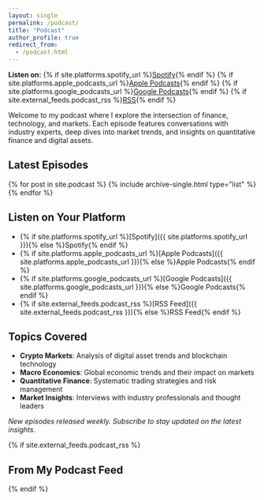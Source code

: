 ```yaml
---
layout: single
permalink: /podcast/
title: "Podcast"
author_profile: true
redirect_from:
  - /podcast.html
---
```


<div class="cta-bar cluster">
  <strong>Listen on:</strong>
  {% if site.platforms.spotify_url %}<a class="btn btn--primary" href="{{ site.platforms.spotify_url }}" target="_blank" rel="noopener">Spotify</a>{% endif %}
  {% if site.platforms.apple_podcasts_url %}<a class="btn btn--primary" href="{{ site.platforms.apple_podcasts_url }}" target="_blank" rel="noopener">Apple Podcasts</a>{% endif %}
  {% if site.platforms.google_podcasts_url %}<a class="btn btn--primary" href="{{ site.platforms.google_podcasts_url }}" target="_blank" rel="noopener">Google Podcasts</a>{% endif %}
  {% if site.external_feeds.podcast_rss %}<a class="btn btn--primary" href="{{ site.external_feeds.podcast_rss }}" target="_blank" rel="noopener">RSS</a>{% endif %}
</div>

Welcome to my podcast where I explore the intersection of finance, technology, and markets. Each episode features conversations with industry experts, deep dives into market trends, and insights on quantitative finance and digital assets.

## Latest Episodes

{% for post in site.podcast %}
  {% include archive-single.html type="list" %}
{% endfor %}

## Listen on Your Platform

- {% if site.platforms.spotify_url %}[Spotify]({{ site.platforms.spotify_url }}){% else %}Spotify{% endif %}
- {% if site.platforms.apple_podcasts_url %}[Apple Podcasts]({{ site.platforms.apple_podcasts_url }}){% else %}Apple Podcasts{% endif %}
- {% if site.platforms.google_podcasts_url %}[Google Podcasts]({{ site.platforms.google_podcasts_url }}){% else %}Google Podcasts{% endif %}
- {% if site.external_feeds.podcast_rss %}[RSS Feed]({{ site.external_feeds.podcast_rss }}){% else %}RSS Feed{% endif %}

## Topics Covered

- **Crypto Markets**: Analysis of digital asset trends and blockchain technology
- **Macro Economics**: Global economic trends and their impact on markets
- **Quantitative Finance**: Systematic trading strategies and risk management
- **Market Insights**: Interviews with industry professionals and thought leaders

*New episodes released weekly. Subscribe to stay updated on the latest insights.*

{% if site.external_feeds.podcast_rss %}
## From My Podcast Feed
<div class="rss-list" data-rss="{{ site.external_feeds.podcast_rss }}" data-limit="8"></div>
{% endif %}
